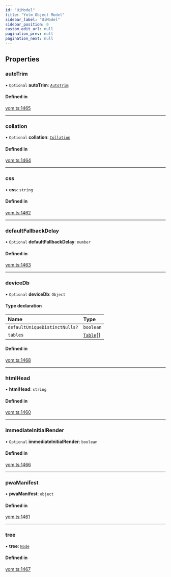 ```yaml
---
id: "UiModel"
title: "Yolm Object Model"
sidebar_label: "UiModel"
sidebar_position: 0
custom_edit_url: null
pagination_prev: null
pagination_next: null
---
```


## Properties

### autoTrim

• `Optional` **autoTrim**: [`AutoTrim`](../modules.md#autotrim)

#### Defined in

[yom.ts:1465](https://github.com/yolmio/boost/blob/964b449/src/yom.ts#L1465)

___

### collation

• `Optional` **collation**: [`Collation`](../modules.md#collation)

#### Defined in

[yom.ts:1464](https://github.com/yolmio/boost/blob/964b449/src/yom.ts#L1464)

___

### css

• **css**: `string`

#### Defined in

[yom.ts:1462](https://github.com/yolmio/boost/blob/964b449/src/yom.ts#L1462)

___

### defaultFallbackDelay

• `Optional` **defaultFallbackDelay**: `number`

#### Defined in

[yom.ts:1463](https://github.com/yolmio/boost/blob/964b449/src/yom.ts#L1463)

___

### deviceDb

• `Optional` **deviceDb**: `Object`

#### Type declaration

| Name | Type |
| :------ | :------ |
| `defaultUniqueDistinctNulls?` | `boolean` |
| `tables` | [`Table`](Table.md)[] |

#### Defined in

[yom.ts:1468](https://github.com/yolmio/boost/blob/964b449/src/yom.ts#L1468)

___

### htmlHead

• **htmlHead**: `string`

#### Defined in

[yom.ts:1460](https://github.com/yolmio/boost/blob/964b449/src/yom.ts#L1460)

___

### immediateInitialRender

• `Optional` **immediateInitialRender**: `boolean`

#### Defined in

[yom.ts:1466](https://github.com/yolmio/boost/blob/964b449/src/yom.ts#L1466)

___

### pwaManifest

• **pwaManifest**: `object`

#### Defined in

[yom.ts:1461](https://github.com/yolmio/boost/blob/964b449/src/yom.ts#L1461)

___

### tree

• **tree**: [`Node`](../modules.md#node)

#### Defined in

[yom.ts:1467](https://github.com/yolmio/boost/blob/964b449/src/yom.ts#L1467)
